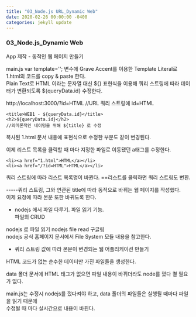```yaml
---
title: "03_Node.js URL_Dynamic Web"
date: 2020-02-26 00:00:00 -0400
categories: jekyll update
---
```


### 03_Node.js_Dynamic Web

App 제작 - 동적인 웹 페이지 만들기

main.js var template=''; 변수에 Grave Accent를 이용한 Template Literal로 1.html의 코드를 copy & paste 한다.<br>
Plain Text로 HTML 이라는 문자열 대신 ${} 표현식을 이용해 쿼리 스트링에 따라 데이터가 변환되도록 ${queryData.id} 수정한다.

http://localhost:3000/?id=HTML //URL 쿼리 스트링에 id=HTML

    <title>WEB1 - ${queryData.id}</title>
    <h2>${queryData.id}</h2>
    //의미론적인 네이밍을 위해 ${title} 로 수정

복사된 1.html 문서 내용에 표현식으로 수정한 부분도 같이 변경된다.

이제 리스트 목록을 클릭할 때 마다 지정한 파일로 이동됐던 a태그를 수정한다.

    <li><a href="1.html">HTML</a></li>
    <li><a href="/?id=HTML">HTML</a></li>

쿼리 스트링에 따라 리스트 목록명이 바뀐다.
==리스트를 클릭하면 쿼리 스트링도 변환.

-----쿼리 스트링, 그와 연관된 title에 따라 동적으로 바뀌는 웹 페이지를 작성했다.<br>
이제 요청에 따라 본문 또한 바뀌도록 한다.

- nodejs 에서 파일 다루기. 파일 읽기 기능.<br>
파일의 CRUD

nodejs 로 파일 읽기 nodejs file read 구글링<br>
nodejs 공식 홈페이지 문서에서 File System 모듈 내용을 참고한다.

- 쿼리 스트링 값에 따라 본문이 변경되는 웹 어플리케이션 만들기

HTML 코드가 없는 순수한 데이터만 가진 파일들을 생성한다.

data 폴더 문서에 HTML 태그가 없으면 파일 내용이 바뀌더라도 node를 껐다 켤 필요가 없다.

main.js는 수정시 nodejs를 껐다켜야 하고, data 폴더의 파일들은 실행될 때마다 파일을 읽기 때문에<br>
수정될 때 마다 실시간으로 내용이 바뀐다.
